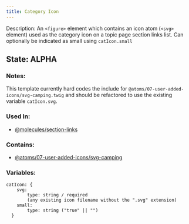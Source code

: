 ```yaml
---
title: Category Icon
---
```

Description: An `<figure>` element which contains an icon atom (`<svg>` element) used as the category icon on a topic page section links list. Can optionally be indicated as small using `catIcon.small`

## State: ALPHA

### Notes:
This template currently hard codes the include for `@atoms/07-user-added-icons/svg-camping.twig` and should be refactored to use the existing variable `catIcon.svg`.  

### Used In:
- [@molecules/section-links](/?p=molecules-section-links)

### Contains:
- [@atoms/07-user-added-icons/svg-camping](/?p=atoms-svg-camping)

### Variables:
~~~
catIcon: {
    svg:
        type: string / required 
        (any existing icon filename without the ".svg" extension)
    small:
        type: string ("true" || "")
  }
~~~
